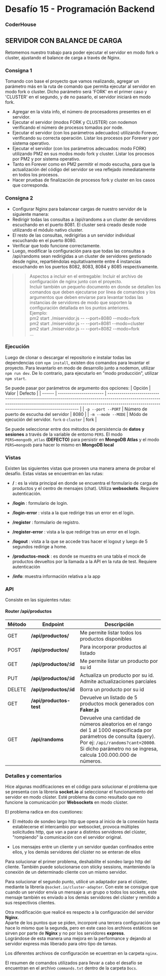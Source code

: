 # Desafío 15 - Programación Backend

### CoderHouse

## SERVIDOR CON BALANCE DE CARGA

Retomemos nuestro trabajo para poder ejecutar el servidor en modo fork o cluster, ajustando el balance de carga a través de Nginx.

### Consigna 1

Tomando con base el proyecto que vamos realizando, agregar un parámetro más en la ruta de comando que permita ejecutar al servidor en modo fork o cluster. Dicho parámetro será 'FORK' en el primer caso y 'CLUSTER' en el segundo, y de no pasarlo, el servidor iniciará en modo fork.

- Agregar en la vista info, el número de procesadores presentes en el servidor.
- Ejecutar el servidor (modos FORK y CLUSTER) con nodemon verificando el número de procesos tomados por node.
- Ejecutar el servidor (con los parámetros adecuados) utilizando Forever, verificando su correcta operación. Listar los procesos por Forever y por sistema operativo.
- Ejecutar el servidor (con los parámetros adecuados: modo FORK) utilizando PM2 en sus modos modo fork y cluster. Listar los procesos por PM2 y por sistema operativo.
- Tanto en Forever como en PM2 permitir el modo escucha, para que la actualización del código del servidor se vea reflejado inmediatamente en todos los procesos.
- Hacer pruebas de finalización de procesos fork y cluster en los casos que corresponda.

### Consigna 2

- Configurar Nginx para balancear cargas de nuestro servidor de la siguiente manera:
- Redirigir todas las consultas a /api/randoms a un cluster de servidores escuchando en el puerto 8081. El cluster será creado desde node utilizando el módulo nativo cluster.
- El resto de las consultas, redirigirlas a un servidor individual escuchando en el puerto 8080.
- Verificar que todo funcione correctamente.
- Luego, modificar la configuración para que todas las consultas a /api/randoms sean redirigidas a un cluster de servidores gestionado desde nginx, repartiéndolas equitativamente entre 4 instancias escuchando en los puertos 8082, 8083, 8084 y 8085 respectivamente.

> > Aspectos a incluir en el entregable:
> > Incluir el archivo de configuración de nginx junto con el proyecto.  
> > Incluir también un pequeño documento en donde se detallen los comandos que deben ejecutarse por línea de comandos y los argumentos que deben enviarse para levantar todas las instancias de servidores de modo que soporten la configuración detallada en los puntos anteriores.  
> > Ejemplo:  
> > pm2 start ./miservidor.js -- --port=8080 --modo=fork  
> > pm2 start ./miservidor.js -- --port=8081 --modo=cluster  
> > pm2 start ./miservidor.js -- --port=8082 --modo=fork  
> > ...

### Ejecución

Luego de clonar o descargar el repositorio e instalar todas las dependencias con `npm install`, existen dos comandos para levantar el proyecto.
Para levantarlo en modo de desarrollo junto a nodemon, utilizar `npm run dev`. De lo contrario, para ejecutarlo en "modo producción", utilizar `npm start`.

Se puede pasar por parámetros de argumento dos opciones:
| Opción | Valor | Defecto |
| ------ | ----------------------- | --------------------------------------------------------------------------------------------------------------------------------------------------------------------------------------------------------------------------- |
| `-p --port --PORT` | Número de puerto de escucha del servidor | 8080 |
| `-m --mode --MODE` | Módo de ejecución del servidor. `fork` o `cluster` | fork |

Se puede seleccionar entre dos métodos de persistencia de **datos y sesiones** a través de la variable de entorno `PERS`. El modo `PERS=mongodb_atlas` **(DEFECTO)** para persistir en **MongoDB Atlas** y el modo `PERS=mongodb` para hacer lo mismo en **MongoDB local**

### Vistas

Existen las siguientes vistas que proveen una manera amena de probar el desafío.
Estas vistas se encuentran en las rutas:

- **/** : es la vista principal en donde se encuentra el formulario de carga de productos y el centro de mensajes (chat). Utiliza **websockets**. Requiere autenticación.

- **/login** : formulario de login.

- **/login-error** : vista a la que redirige tras un error en el login.

- **/register** : formulario de registro.

- **/register-error** : vista a la que redirige tras un error en el login.

- **/logout** : vista a la que se accede tras hacer el logout y luego de 5 segundos redirige a home.

- **/productos-mock** : es donde se muestra en una tabla el mock de productos devueltos por la llamada a la API en la ruta de test. Requiere autenticación

- **/info**: muestra información relativa a la app

### API

Consiste en las siguientes rutas:

#### Router /api/productos

| Método | Endpoint                | Descripción                                                                                                                                                                                                                 |
| ------ | ----------------------- | --------------------------------------------------------------------------------------------------------------------------------------------------------------------------------------------------------------------------- |
| GET    | **/api/productos/**     | Me permite listar todos los productos disponibles                                                                                                                                                                           |
| POST   | **/api/productos/**     | Para incorporar productos al listado                                                                                                                                                                                        |
| GET    | **/api/productos/:id**  | Me permite listar un producto por su id                                                                                                                                                                                     |
| PUT    | **/api/productos/:id**  | Actualiza un producto por su id. Admite actualizaciones parciales                                                                                                                                                           |
| DELETE | **/api/productos/:id**  | Borra un producto por su id                                                                                                                                                                                                 |
| GET    | **/api/productos-test** | Devuelve un listado de 5 productos mock generados con **Faker.js**                                                                                                                                                          |
| GET    | **/api/randoms**        | Devuelve una cantidad de números aleatorios en el rango del 1 al 1000 especificada por parámetros de consulta (query). Por ej: `/api/randoms?cant=20000`. Si dicho parámetro no se ingresa, calcula 100.000.000 de números. |

### Detalles y comentarios

Hice algunas modificaciones en el código para solucionar el problema que se presenta con la librería **socket.io** al seleccionar el funcionamiento del servidor en modo clúster.
Esté problema da como resultado que no funcione la comunicación por **Websockets** en modo clúster.

El problema radica en dos cuestiones:

- El método de sondeo largo http que opera al inicio de la conexión hasta establecerse el intercambio por websocket, provoca múltiples solicitudes http, que van a parar a distintos servidores del clúster, "rompiendo" la comunicación con el servidor original.

- Los mensajes entre un cliente y un servidor quedan confinados entre ellos, y los demás servidores del clúster no se enteran de ellos

Para solucionar el primer problema, deshabilite el sondeo largo http del cliente. También puede solucionarse con sticky sessions, manteniendo la conexión de un determinado cliente con un mismo servidor.

Para solucionar el segundo punto, utilicé un adaptador para el clúster, mediante la librería `@socket.io/cluster-adapter`. Con este se consigue que cuando un servidor envía un mensaje a un grupo o todos los sockets, este mensaje también es enviado a los demás servidores del clúster y remitido a sus respectivos clientes.

Otra modificación que realicé es respecto a la configuración del servidor **Nginx**.  
Aparte de los puntos que se piden, incorporé una tercera configuración que hace lo mismo que la segunda, pero en este caso los archivos estáticos se sirven por parte de **Nginx** y no por los servidores **express**.  
Lográndose de esta manera una mejora en la performance y dejando al servidor express más liberado para otro tipo de tareas.

Los diferentes archivos de configuración se ecuentran en la carpeta `nginx`.

El resumen de comandos utilizados para llevar a cabo el desafío se encuentran en el archivo `commands.txt` dentro de la carpeta `Docs`.
